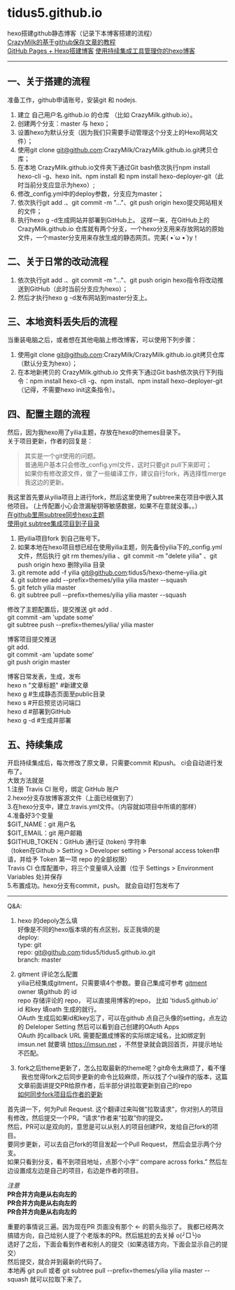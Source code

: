 # tidus5.github.io

hexo搭建github静态博客（记录下本博客搭建的流程）  
[CrazyMilk的基于github保存文章的教程](https://www.zhihu.com/question/21193762/answer/79109280)  
[GitHub Pages + Hexo搭建博客](http://crazymilk.github.io/2015/12/28/GitHub-Pages-Hexo%E6%90%AD%E5%BB%BA%E5%8D%9A%E5%AE%A2/#more)
[使用持续集成工具管理你的hexo博客](https://easyhexo.com/1-Hexo-install-and-config/1-5-continuous-integration.html)
*****

## 一、关于搭建的流程
准备工作，github申请账号，安装git 和 nodejs.
1. 建立 自己用户名.github.io 的仓库 （比如 CrazyMilk.github.io）。
2. 创建两个分支：master 与 hexo；
3. 设置hexo为默认分支（因为我们只需要手动管理这个分支上的Hexo网站文件）；
4. 使用git clone git@github.com:CrazyMilk/CrazyMilk.github.io.git拷贝仓库；
5. 在本地 CrazyMilk.github.io文件夹下通过Git bash依次执行npm install hexo-cli -g、hexo init、npm install 和 npm install hexo-deployer-git（此时当前分支应显示为hexo）;
6. 修改_config.yml中的deploy参数，分支应为master；
7. 依次执行git add .、git commit -m "..."、git push origin hexo提交网站相关的文件；
8. 执行hexo g -d生成网站并部署到GitHub上。
这样一来，在GitHub上的 CrazyMilk.github.io  仓库就有两个分支，一个hexo分支用来存放网站的原始文件，一个master分支用来存放生成的静态网页。完美( •̀ ω •́ )y！  

## 二、关于日常的改动流程
1. 依次执行git add .、git commit -m "..."、git push origin hexo指令将改动推送到GitHub（此时当前分支应为hexo）；
2. 然后才执行hexo g -d发布网站到master分支上。

## 三、本地资料丢失后的流程
当重装电脑之后，或者想在其他电脑上修改博客，可以使用下列步骤：  
1. 使用git clone git@github.com:CrazyMilk/CrazyMilk.github.io.git拷贝仓库（默认分支为hexo）；
2. 在本地新拷贝的 CrazyMilk.github.io 文件夹下通过Git bash依次执行下列指令：npm install hexo-cli -g、npm install、npm install hexo-deployer-git（记得，不需要hexo init这条指令）。

## 四、配置主题的流程
然后，因为我hexo用了yilia主题，存放在hexo的themes目录下。  
关于项目更新，作者的回复是：
>其实是一个git使用的问题。  
>普通用户基本只会修改_config.yml文件，这时只要git pull下来即可；  
>如果你有修改源文件，做了一些编译工作，建议自行fork，再选择性merge我这边的更新。  

我这里首先要从yilia项目上进行fork，然后这里使用了subtree来在项目中嵌入其他项目。
(上传配置小心会泄漏秘钥等敏感数据，如果不在意就没事。。）  
[在github里用subtree同步hexo主题](http://tidus.site/2016/01/29/hexo%E7%94%A8subtree%E5%90%8C%E6%AD%A5%E4%B8%BB%E9%A2%98/)  
[使用git subtree集成项目到子目录](https://aoxuis.me/bo-ke/2013-08-06-git-subtree)  

1. 把yilia项目fork 到自己账号下。  
2. 如果本地在hexo项目想已经在使用yilia主题，则先备份yilia下的_config.yml文件，然后执行 git rm themes/yilia 、git commit -m "delete yilia" 、git push origin hexo 删除yilia 目录
3. git remote add -f yilia git@github.com:tidus5/hexo-theme-yilia.git
4. git subtree add --prefix=themes/yilia yilia master --squash
5. git fetch yilia master
6. git subtree pull --prefix=themes/yilia yilia master --squash

修改了主题配置后，提交推送
git add .  
git commit -am 'update some'  
git subtree push --prefix=themes/yilia/ yilia master  

博客项目提交推送  
git add.  
git commit -am 'update some'  
git push origin master  

博客日常发表，生成，发布  
hexo n "文章标题"   #新建文章  
hexo g    #生成静态页面至public目录  
hexo s    #开启预览访问端口  
hexo d    #部署到GitHub  
hexo g -d #生成并部署  

## 五、持续集成
开启持续集成后，每次修改了原文章，只需要commit 和push。 ci会自动进行发布了。  
大致方法就是  
1.注册 Travis CI 账号，绑定 GitHub 账户  
2.hexo分支存放博客源文件（上面已经做到了）  
3.在hexo分支中，建立.travis.yml文件。（内容就如项目中所填的那样）  
4.准备好3个变量   
$GIT_NAME：git 用户名  
$GIT_EMAIL：git 用户邮箱  
$GITHUB_TOKEN：GitHub 通行证 (token) 字符串   
（token在Github > Setting > Developer setting > Personal access token申请，并给予 Token 第一项 repo 的全部权限）  
Travis CI 仓库配置中，将三个变量填入设置（位于 Settings > Environment Variables 处)并保存  
5.布置成功。hexo分支有commit，push。 就会自动打包发布了  

---


Q&A:  
1. hexo 的depoly怎么填  
好像是不同的hexo版本填的有点区别，反正我填的是  
deploy:  
  type: git  
  repo: git@github.com:tidus5/tidus5.github.io.git  
  branch: master  
  
2. gitment 评论怎么配置  
yilia已经集成gitment，只需要填4个参数。要自己集成可参考 [gitment](https://imsun.net/posts/gitment-introduction/)  
owner 填github 的 id  
repo  存储评论的 repo， 可以直接用博客的repo， 比如 'tidus5.github.io'  
id 和key 填oath 生成的就行。  
OAuth 生成后如果id和key忘了，可以在github 点自己头像的setting，点左边的 Deleloper Setting 然后可以看到自己创建的OAuth Apps  
OAuth 的callback URL 需要配置成博客的实际绑定域名，比如绑定到 imsun.net 就要填 https://imsun.net ，不然登录就会跳回首页，并提示地址不匹配。  

3. fork之后theme更新了，怎么拉取最新的theme呢？git命令太麻烦了，看不懂  
我也觉得fork之后同步更新的命令比较麻烦，所以找了个ui操作的版本，这篇文章前面讲提交PR给原作者，后半部分讲拉取更新到自己的repo  
[如何同步fork项目后作者的更新](http://blog.csdn.net/t111t/article/details/45894381)  

首先讲一下，何为Pull Request. 这个翻译过来叫做“拉取请求”，你对别人的项目有修改，然后提交一个PR，“请求”作者来“拉取”你的提交。  
然后，PR可以是双向的，意思是可以从别人的项目创建PR，发给自己fork的项目。  
要同步更新，可以去自己fork的项目发起一个Pull Request， 然后会显示两个分支。  
如果只看到分支，看不到项目地址，点那个小字“ compare across forks.” 
然后左边设置成左边是自己的项目，右边是作者的项目。  

*注意*  
**PR合并方向是从右向左的**  
**PR合并方向是从右向左的**  
**PR合并方向是从右向左的**  

重要的事情说三遍。因为现在PR 页面没有那个 ← 的箭头指示了。 我都已经两次搞错方向，自己给别人提了个老版本的PR。然后尴尬的去关掉 o(╯□╰)o    
选好了之后，下面会看到作者和别人的提交（如果选错方向，下面会显示自己的提交）    
然后提交，就合并到最新的代码了。    
本地再 git pull 或者 git subtree pull --prefix=themes/yilia yilia master --squash 就可以拉取下来了。    

